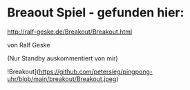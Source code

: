 # Breaout Spiel - gefunden hier:

http://ralf-geske.de/Breakout/Breakout.html

von Ralf Geske

(Nur Standby auskommentiert von mir)

!Breakout](https://github.com/petersieg/pingpong-uhr/blob/main/breakout/Breakout.jpeg)
